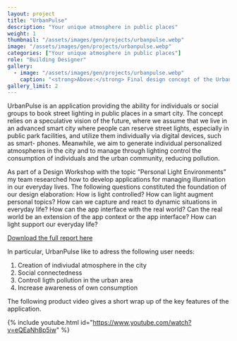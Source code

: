 ```yaml
---
layout: project
title: "UrbanPulse"
description: "Your unique atmosphere in public places"
weight: 1
thumbnail: "/assets/images/gen/projects/urbanpulse.webp"
image: "/assets/images/gen/projects/urbanpulse.webp"
categories: ["Your unique atmosphere in public places"]
role: "Building Designer"
gallery:
  - image: "/assets/images/gen/projects/urbanpulse.webp"
    caption: "<strong>Above:</strong> Final design concept of the Urban Pulse application"
gallery_limit: 2
---
```


UrbanPulse is an application providing the ability for individuals or social groups to book street lighting in public places in a smart city. The concept relies on a speculative vision of the future, where we assume that we live in an advanced smart city where people can reserve street lights, especially in public park facilities, and utilize them individually via digital devices, such as smart- phones. Meanwhile, we aim to generate individual personalized atmospheres in the city and to manage through lighting control the consumption of individuals and the urban community, reducing pollution.

As part of a Design Workshop with the topic ”Personal Light Environments” my team researched how to develop applications for managing illumination in our everyday lives. The following questions constituted the foundation of our design elaboration: How is light controlled? How can light augment personal topics? How can we capture and react to dynamic situations in everyday life? How can the app interface with the real world? Can the real world be an extension of the app context or the app interface? How can light support our everyday life?

[Download the full report here](/assets/files/UrbanPulse_FinalReport.pdf)

In particular, UrbanPulse like to adress the following user needs:
1. Creation of indiviudal atmosphere in the city
2. Social connectedness
3. Controll ligth pollution in the urban area
4. Increase awareness of own consumption

The following product video gives a short wrap up of the key features of the application.

{% include youtube.html id="https://www.youtube.com/watch?v=eQEaNh8p5iw" %}



